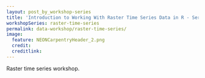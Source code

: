 ```yaml
---
layout: post_by_workshop-series
title: 'Introduction to Working With Raster Time Series Data in R - Series'
workshopSeries: raster-time-series
permalink: data-workshop/raster-time-series/
image:
  feature: NEONCarpentryHeader_2.png
  credit: 
  creditlink: 
---
```


Raster time series workshop.
